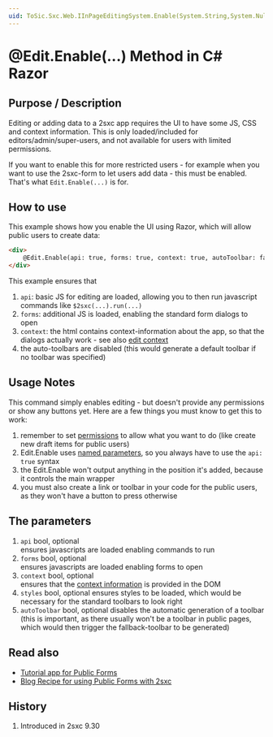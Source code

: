 ```yaml
---
uid: ToSic.Sxc.Web.IInPageEditingSystem.Enable(System.String,System.Nullable{System.Boolean},System.Nullable{System.Boolean},System.Nullable{System.Boolean},System.Nullable{System.Boolean},System.Nullable{System.Boolean})
---
```

# @Edit.Enable(...) Method in C# Razor

## Purpose / Description

Editing or adding data to a 2sxc app requires the UI to have some JS, CSS and context information. This is only loaded/included for editors/admin/super-users, and not available for users with limited permissions.

If you want to enable this for more restricted users - for example when you want to use the 2sxc-form to let users add data - this must be enabled. That's what `Edit.Enable(...)` is for.

## How to use

This example shows how you enable the UI using Razor, which will allow public users to create data:

```html
<div>
    @Edit.Enable(api: true, forms: true, context: true, autoToolbar: false)
</div>
```

This example ensures that

1. `api`: basic JS for editing are loaded, allowing you to then run javascript commands like `$2sxc(...).run(...)`
1. `forms`: additional JS is loaded, enabling the standard form dialogs to open
1. `context`: the html contains context-information about the app, so that the dialogs actually work - see also [edit context](xref:Concepts.EditContext)
1. the auto-toolbars are disabled (this would generate a default toolbar if no toolbar was specified)

## Usage Notes

This command simply enables editing - but doesn't provide any permissions or show any buttons yet. Here are a few things you must know to get this to work:

1. remember to set [permissions](xref:Concepts.Permissions) to allow what you want to do (like create new draft items for public users)
1. Edit.Enable uses [named parameters](xref:HowTo.DynamicCode.NamedParameters), so you always have to use the `api: true` syntax
1. the Edit.Enable won't output anything in the position it's added, because it controls the main wrapper
1. you must also create a link or toolbar in your code for the public users, as they won't have a button to press otherwise

## The parameters

1. `api` bool, optional  
    ensures javascripts are loaded enabling commands to run
1. `forms` bool, optional  
    ensures javascripts are loaded enabling forms to open
1. `context` bool, optional  
    ensures that the [context information](xref:Concepts.EditContext) is provided in the DOM
1. `styles` bool, optional
    ensures styles to be loaded, which would be necessary for the standard toolbars to look right
1. `autoToolbar` bool, optional
    disables the automatic generation of a toolbar (this is important, as there usually won't be a toolbar in public pages, which would then trigger the fallback-toolbar to be generated)

## Read also

* [Tutorial app for Public Forms](https://2sxc.org/en/apps/app/tutorial-public-forms-with-2sxc-9-30)
* [Blog Recipe for using Public Forms with 2sxc](https://2sxc.org/en/blog/post/recipe-create-public-forms-with-2sxc)


## History

1. Introduced in 2sxc 9.30

